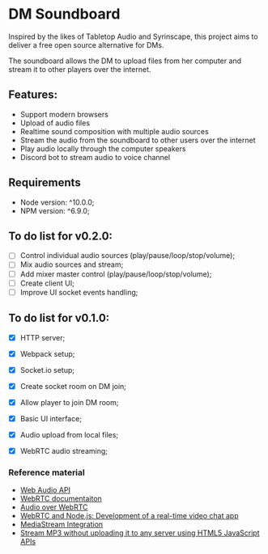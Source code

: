 # DM Soundboard
Inspired by the likes of Tabletop Audio and Syrinscape, this project aims to deliver a free open source alternative for DMs.

The soundboard allows the DM to upload files from her computer and stream it to other players over the internet.

## Features:
- Support modern browsers
- Upload of audio files
- Realtime sound composition with multiple audio sources
- Stream the audio from the soundboard to other users over the internet
- Play audio locally through the computer speakers
- Discord bot to stream audio to voice channel

## Requirements
- Node version: ^10.0.0;
- NPM version: ^6.9.0;

## To do list for v0.2.0:
- [ ] Control individual audio sources (play/pause/loop/stop/volume);
- [ ] Mix audio sources and stream;
- [ ] Add mixer master control (play/pause/loop/stop/volume);
- [ ] Create client UI;
- [ ] Improve UI socket events handling;

## To do list for v0.1.0:
- [x] HTTP server;
- [x] Webpack setup; 
- [x] Socket.io setup;
- [x] Create socket room on DM join;
- [x] Allow player to join DM room;
- [x] Basic UI interface;
- [x] Audio upload from local files;
- [x] WebRTC audio streaming;


### Reference material
- [Web Audio API](https://developer.mozilla.org/en-US/docs/Web/API/Web_Audio_API)
- [WebRTC documentaiton](https://developer.mozilla.org/pt-PT/docs/Web/API/API_WebRTC)
- [Audio over WebRTC](https://dvcs.w3.org/hg/audio/raw-file/tip/webaudio/webrtc-integration.html)
- [WebRTC and Node.js: Development of a real-time video chat app](https://tsh.io/blog/how-to-write-video-chat-app-using-webrtc-and-nodejs/)
- [MediaStream Integration](https://dvcs.w3.org/hg/audio/raw-file/tip/webaudio/webrtc-integration.html)
- [Stream MP3 without uploading it to any server using HTML5 JavaScript APIs](https://github.com/eelcocramer/webrtc-mp3-stream)

